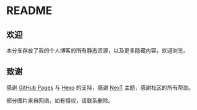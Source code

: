 # README

## 欢迎

本分支存放了我的个人博客的所有静态资源，以及更多隐藏内容，欢迎浏览。

## 致谢

感谢 [GitHub Pages](https://pages.github.com/) 与 [Hexo](https://hexo.io/) 的支持，感谢 [NexT](https://theme-next.js.org/) 主题，感谢社区的所有帮助。

部分图片来自网络，如有侵权，请联系删除。
